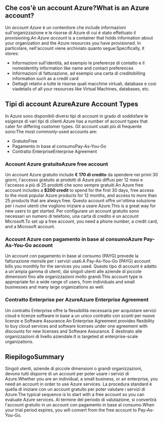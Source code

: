 ## <a name="what-is-an-azure-account"></a><span data-ttu-id="16216-101">Che cos'è un account Azure?</span><span class="sxs-lookup"><span data-stu-id="16216-101">What is an Azure account?</span></span>

<span data-ttu-id="16216-102">Un _account Azure_ è un contenitore che include informazioni sull'organizzazione e le risorse di Azure di cui è stato effettuato il provisioning.</span><span class="sxs-lookup"><span data-stu-id="16216-102">An _Azure account_ is a container that holds information about your organization and the Azure resources you have provisioned.</span></span> <span data-ttu-id="16216-103">In particolare, nell'account viene archiviato quanto segue:</span><span class="sxs-lookup"><span data-stu-id="16216-103">Specifically, it stores:</span></span>

- <span data-ttu-id="16216-104">Informazioni sull'identità, ad esempio le preferenze di contatto e il nome</span><span class="sxs-lookup"><span data-stu-id="16216-104">identity information like name and contact preferences</span></span>
- <span data-ttu-id="16216-105">Informazioni di fatturazione, ad esempio una carta di credito</span><span class="sxs-lookup"><span data-stu-id="16216-105">billing information such as a credit card</span></span>
- <span data-ttu-id="16216-106">Dettagli relativi a tutte le risorse quali macchine virtuali, database e così via</span><span class="sxs-lookup"><span data-stu-id="16216-106">details of all your resources like Virtual Machines, databases, etc.</span></span>

## <a name="azure-account-types"></a><span data-ttu-id="16216-107">Tipi di account Azure</span><span class="sxs-lookup"><span data-stu-id="16216-107">Azure Account Types</span></span>

<span data-ttu-id="16216-108">In Azure sono disponibili diversi tipi di account in grado di soddisfare le esigenze di vari tipi di clienti.</span><span class="sxs-lookup"><span data-stu-id="16216-108">Azure has a number of account types that cater for differing customer types.</span></span> <span data-ttu-id="16216-109">Gli account usati più di frequente sono:</span><span class="sxs-lookup"><span data-stu-id="16216-109">The most commonly-used accounts are:</span></span>

- <span data-ttu-id="16216-110">Gratuito</span><span class="sxs-lookup"><span data-stu-id="16216-110">Free</span></span>
- <span data-ttu-id="16216-111">Pagamento in base al consumo</span><span class="sxs-lookup"><span data-stu-id="16216-111">Pay-As-You-Go</span></span>
- <span data-ttu-id="16216-112">Contratto Enterprise</span><span class="sxs-lookup"><span data-stu-id="16216-112">Enterprise Agreement</span></span>

### <a name="azure-free-account"></a><span data-ttu-id="16216-113">Account Azure gratuito</span><span class="sxs-lookup"><span data-stu-id="16216-113">Azure free account</span></span>

<span data-ttu-id="16216-114">Un account Azure gratuito include **€ 170 di credito** da spendere nei primi 30 giorni, l'accesso gratuito ai prodotti di Azure più diffusi per 12 mesi e l'accesso a più di 25 prodotti che sono sempre gratuiti.</span><span class="sxs-lookup"><span data-stu-id="16216-114">An Azure free account includes a **$200 credit** to spend for the first 30 days, free access to the most popular Azure products for 12 months, and access to more than 25 products that are always free.</span></span> <span data-ttu-id="16216-115">Questo account offre un'ottima soluzione per i nuovi utenti che vogliono iniziare a usare Azure.</span><span class="sxs-lookup"><span data-stu-id="16216-115">This is a great way for new users to get started.</span></span> <span data-ttu-id="16216-116">Per configurare un account gratuito sono necessari un numero di telefono, una carta di credito e un account Microsoft.</span><span class="sxs-lookup"><span data-stu-id="16216-116">To set up a free account, you need a phone number, a credit card, and a Microsoft account.</span></span>

### <a name="azure-pay-as-you-go-account"></a><span data-ttu-id="16216-117">Account Azure con pagamento in base al consumo</span><span class="sxs-lookup"><span data-stu-id="16216-117">Azure Pay-As-You-Go account</span></span>

<span data-ttu-id="16216-118">Un account con pagamento in base al consumo (PAYG) prevede la fatturazione mensile per i servizi usati.</span><span class="sxs-lookup"><span data-stu-id="16216-118">A Pay-As-You-Go (PAYG) account bills you monthly for the services you used.</span></span> <span data-ttu-id="16216-119">Questo tipo di account è adatto a un'ampia gamma di utenti, dai singoli utenti alle aziende di piccole dimensioni fino alle organizzazioni molto grandi.</span><span class="sxs-lookup"><span data-stu-id="16216-119">This account type is appropriate for a wide range of users, from individuals and small businesses and many large organizations as well.</span></span>

### <a name="azure-enterprise-agreement"></a><span data-ttu-id="16216-120">Contratto Enterprise per Azure</span><span class="sxs-lookup"><span data-stu-id="16216-120">Azure Enterprise Agreement</span></span>

<span data-ttu-id="16216-121">Un contratto Enterprise offre la flessibilità necessaria per acquistare servizi cloud e licenze software in base a un unico contratto con sconti per nuove licenze e Software Assurance.</span><span class="sxs-lookup"><span data-stu-id="16216-121">An Enterprise Agreement provides flexibility to buy cloud services and software licenses under one agreement with discounts for new licenses and Software Assurance.</span></span> <span data-ttu-id="16216-122">È destinato alle organizzazioni di livello aziendale.</span><span class="sxs-lookup"><span data-stu-id="16216-122">It is targeted at enterprise-scale organizations.</span></span>

## <a name="summary"></a><span data-ttu-id="16216-123">Riepilogo</span><span class="sxs-lookup"><span data-stu-id="16216-123">Summary</span></span>

<span data-ttu-id="16216-124">Singoli utenti, aziende di piccole dimensioni o grandi organizzazioni, devono tutti disporre di un account per poter usare i servizi di Azure.</span><span class="sxs-lookup"><span data-stu-id="16216-124">Whether you are an individual, a small business, or an enterprise, you need an account in order to use Azure services.</span></span> <span data-ttu-id="16216-125">La procedura standard è quella di iniziare con un account gratuito per poter valutare i servizi di Azure.</span><span class="sxs-lookup"><span data-stu-id="16216-125">The typical sequence is to start with a free account so you can evaluate Azure services.</span></span> <span data-ttu-id="16216-126">Al termine del periodo di valutazione, si convertirà l'account gratuito in un account con pagamento in base al consumo.</span><span class="sxs-lookup"><span data-stu-id="16216-126">When your trial period expires, you will convert from the free account to Pay-As-You-Go.</span></span>